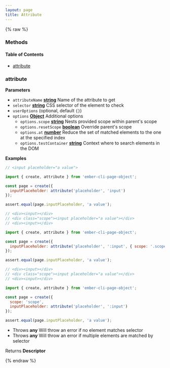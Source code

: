 ```yaml
---
layout: page
title: Attribute
---
```


{% raw %}
### Methods


<!-- Generated by documentation.js. Update this documentation by updating the source code. -->

#### Table of Contents

-   [attribute][1]

### attribute

**Parameters**

-   `attributeName` **[string][2]** Name of the attribute to get
-   `selector` **[string][2]** CSS selector of the element to check
-   `userOptions`   (optional, default `{}`)
-   `options` **[Object][3]** Additional options
    -   `options.scope` **[string][2]** Nests provided scope within parent's scope
    -   `options.resetScope` **[boolean][4]** Override parent's scope
    -   `options.at` **[number][5]** Reduce the set of matched elements to the one at the specified index
    -   `options.testContainer` **[string][2]** Context where to search elements in the DOM

**Examples**

```javascript
// <input placeholder="a value">

import { create, attribute } from 'ember-cli-page-object';

const page = create({
  inputPlaceholder: attribute('placeholder', 'input')
});

assert.equal(page.inputPlaceholder, 'a value');
```

```javascript
// <div><input></div>
// <div class="scope"><input placeholder="a value"></div>
// <div><input></div>

import { create, attribute } from 'ember-cli-page-object';

const page = create({
  inputPlaceholder: attribute('placeholder', ':input', { scope: '.scope' })
});

assert.equal(page.inputPlaceholder, 'a value');
```

```javascript
// <div><input></div>
// <div class="scope"><input placeholder="a value"></div>
// <div><input></div>

import { create, attribute } from 'ember-cli-page-object';

const page = create({
  scope: 'scope',
  inputPlaceholder: attribute('placeholder', ':input')
});

assert.equal(page.inputPlaceholder, 'a value');
```

-   Throws **any** Will throw an error if no element matches selector
-   Throws **any** Will throw an error if multiple elements are matched by selector

Returns **Descriptor** 

[1]: #attribute

[2]: https://developer.mozilla.org/docs/Web/JavaScript/Reference/Global_Objects/String

[3]: https://developer.mozilla.org/docs/Web/JavaScript/Reference/Global_Objects/Object

[4]: https://developer.mozilla.org/docs/Web/JavaScript/Reference/Global_Objects/Boolean

[5]: https://developer.mozilla.org/docs/Web/JavaScript/Reference/Global_Objects/Number
{% endraw %}